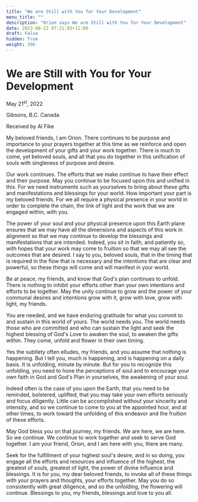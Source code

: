 ```yaml
---
title: "We are Still with You for Your Development"
menu_title: ""
description: "Orion says We are Still with You for Your Development"
date: 2023-08-22 07:21:03+11:00
draft: False
hidden: True
weight: 386
---
```

# We are Still with You for Your Development
May 21<sup>st</sup>, 2022

Gibsons, B.C. Canada

Received by Al Fike   


My beloved friends, I am Orion. There continues to be purpose and importance to your prayers together at this time as we reinforce and open the development of your gifts and your work together. There is much to come, yet beloved souls, and all that you do together in this unification of souls with singleness of purpose and desire.

Our work continues. The efforts that we make continue to have their effect and their purpose. May you continue to be focused upon this and unified in this.  For we need instruments such as yourselves to bring about these gifts and manifestations and blessings for your world. How important your part is my beloved friends. For we all require a physical presence in your world in order to complete the chain, the link of light and the work that we are engaged within, with you.

The power of your soul and your physical presence upon this Earth plane ensures that we may have all the dimensions and aspects of this work in alignment so that we may continue to develop the blessings and manifestations that are intended. Indeed, you sit in faith, and patiently so, with hopes that your work may come to fruition so that we may all see the outcomes that are desired. I say to you, beloved souls, that in the timing that is required in the flow that is necessary and the intentions that are clear and powerful, so these things will come and will manifest in your world.

Be at peace, my friends, and know that God's plan continues to unfold. There is nothing to inhibit your efforts other than your own intentions and efforts to be together.  May the unity continue to grow and the power of your communal desires and intentions grow with it, grow with love, grow with light, my friends.  

You are needed, and we have enduring gratitude for what you commit to and sustain in this world of yours.  The world needs you.  The world needs those who are committed and who can sustain the light and seek the highest blessing of God's Love to awaken the soul, to awaken the gifts within. They come, unfold and flower in their own timing.  

Yes the subtlety often elludes, my friends, and you assume that nothing is happening.  But I tell you, much is happening, and is happening on a daily basis. It is unfolding, minute by minute.  But for you to recognize this unfolding, you need to hone the perceptions of soul and to encourage your own faith in God and God's Plan in yourselves, the awakening of your soul. 
 
Indeed often is the case of you upon the Earth, that you need to be reminded, bolstered, uplifted, that you may take your own efforts seriously and focus diligently.  Little can be accomplished without your sincerity and intensity, and so we continue to come to you at the appointed hour, and at other times, to work toward the unfolding of this endeavor and the fruition of these efforts.
 
May God bless you on that journey, my friends. We are here, we are here. So we continue. We continue to work together and seek to serve God together. I am your friend, Orion, and I am here with you, there are many.  

Seek for the fulfillment of your highest soul's desire, and in so doing, you engage all the efforts and resources and influence of the highest, the greatest of souls, greatest of light, the power of divine influence and blessings. It is for you, my dear beloved friends, to invoke all of these things with your prayers and thoughts, your efforts together. May you do so consistently with great diligence, and so the unfolding, the flowering will continue. Blessings to you, my friends, blessings and love to you all.  